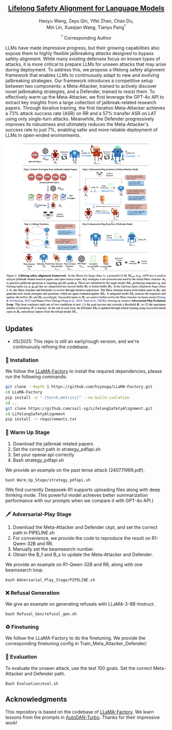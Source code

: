 <div align="center">
<h2><a href="todo">	
Lifelong Safety Alignment for Language Models</a></h2>

</a></h2>

Haoyu Wang, Zeyu Qin, Yifei Zhao, Chao Du, <br> Min Lin, Xueqian Wang, Tianyu Pang<sup>†</sup> 


<sup>†</sup> Corresponding Author
</div>

LLMs have made impressive progress, but their growing capabilities also expose them to highly flexible jailbreaking attacks designed to bypass safety alignment. While many existing defenses focus on known types of attacks, it is more critical to prepare LLMs for unseen attacks that may arise during deployment. To address this, we propose a lifelong safety alignment framework that enables LLMs to continuously adapt to new and evolving jailbreaking strategies. Our framework introduces a competitive setup between two components: a Meta-Attacker, trained to actively discover novel jailbreaking strategies, and a Defender, trained to resist them. To effectively warm up the Meta-Attacker, we first leverage the GPT-4o API to extract key insights from a large collection of jailbreak-related research papers. Through iterative training, the first iteration Meta-Attacker achieves a 73% attack success rate (ASR) on RR and a 57% transfer ASR on LAT using only single-turn attacks. Meanwhile, the Defender progressively improves its robustness and ultimately reduces the Meta-Attacker's success rate to just 7%, enabling safer and more reliable deployment of LLMs in open-ended environments.

<div align="center">
<p align="center">

<img src="image.png" width="650">

</p>
</div>

## Updates
* 05/2025: This repo is still an early/rough version, and we're continuously refining the codebase.

### 🚀 Installation

We follow the [LLaMA-Factory](https://github.com/hiyouga/LLaMA-Factory) to install the required dependencies, please run the following commands:

```bash
git clone --depth 1 https://github.com/hiyouga/LLaMA-Factory.git
cd LLaMA-Factory
pip install -e ".[torch,metrics]" --no-build-isolation
cd ..
git clone https://github.com/sail-sg/LifelongSafetyAlignment.git
cd LifelongSafetyAlignment
pip install -r requirements.txt
```


### 🌴 Warm Up Stage

1. Download the jailbreak related papers
2. Set the correct path in strategy_pdfapi.sh
3. Set your openai api correctly
4. Bash strategy_pdfapi.sh

We provide an example on the past tense attack (2407.11969.pdf).

```
bash Warm_Up_Stage/strategy_pdfapi.sh
```
(We find currently Deepseek-R1 supports uploading files along with deep thinking mode. This powerful model achieves better summarization performance with our prompts when we compare it with GPT-4o API.)

### 🗡️ Adversarial-Play Stage

1. Download the Meta-Attacker and Defender ckpt, and set the correct path in PIPELINE.sh
2. For convenience, we provide the code to reproduce the result on R1-Qwen-32B and RR.
3. Manually set the beamsearch number.
4. Obtain the B_f and B_s to update the Meta-Attacker and Defender.

We provide an example on R1-Qwen-32B and RR, along with one beamsearch loop.
```
bash Adversarial_Play_Stage/PIPELINE.sh
```

### ❌ Refusal Generation
We give an example on generating refusals with LLaMA-3-8B-Instruct.
```
bash Refusal_Gen/refusal_gen.sh
```

### ♻️ Finetuning
We follow the LLaMA-Factory to do the finetuning. We provide the corresponding finetuning config in Train_Meta_Attacker_Defender/

### 🌹 Evaluation
To evaluate the unseen attack, use the test 100 goals. Set the correct Meta-Attacker and Defender path.

```
Bash Evaluation/eval.sh
```


## Acknowledgments

This repository is based on the codebase of [LLaMA-Factory](https://github.com/hiyouga/LLaMA-Factory). We learn lessons from the prompts in [AutoDAN-Turbo](https://github.com/SaFoLab-WISC/AutoDAN-Turbo). Thanks for their impressive work!

